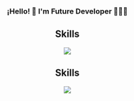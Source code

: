 <h3 align="center"><strong>¡Hello! 👋 I'm Future Developer 👨🏻‍💻</strong></h3>
<h2 align="center" > Skills </h2>
<p align="center">
    <a href="https://skillicons.dev">
    <img src="https://skillicons.dev/icons?i=html,css,bootstrap,js" align="center" />
  </a>
</p>
<h2 align="center"> Skills </h2>
<p align="center">
  <a href="https://skillicons.dev">
    <img src="https://skillicons.dev/icons?i=git,github" />
  </a>
</p>


